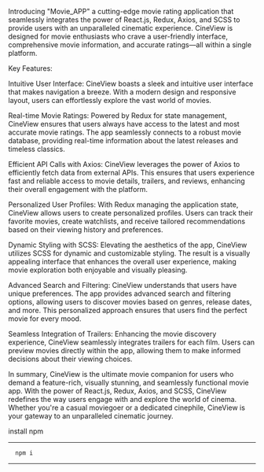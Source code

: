 Introducing "Movie_APP" a cutting-edge movie rating application that seamlessly integrates the power of React.js, Redux, Axios, and SCSS to provide users with an unparalleled cinematic experience. CineView is designed for movie enthusiasts who crave a user-friendly interface, comprehensive movie information, and accurate ratings—all within a single platform.

Key Features:

Intuitive User Interface: CineView boasts a sleek and intuitive user interface that makes navigation a breeze. With a modern design and responsive layout, users can effortlessly explore the vast world of movies.

Real-time Movie Ratings: Powered by Redux for state management, CineView ensures that users always have access to the latest and most accurate movie ratings. The app seamlessly connects to a robust movie database, providing real-time information about the latest releases and timeless classics.

Efficient API Calls with Axios: CineView leverages the power of Axios to efficiently fetch data from external APIs. This ensures that users experience fast and reliable access to movie details, trailers, and reviews, enhancing their overall engagement with the platform.

Personalized User Profiles: With Redux managing the application state, CineView allows users to create personalized profiles. Users can track their favorite movies, create watchlists, and receive tailored recommendations based on their viewing history and preferences.

Dynamic Styling with SCSS: Elevating the aesthetics of the app, CineView utilizes SCSS for dynamic and customizable styling. The result is a visually appealing interface that enhances the overall user experience, making movie exploration both enjoyable and visually pleasing.

Advanced Search and Filtering: CineView understands that users have unique preferences. The app provides advanced search and filtering options, allowing users to discover movies based on genres, release dates, and more. This personalized approach ensures that users find the perfect movie for every mood.

Seamless Integration of Trailers: Enhancing the movie discovery experience, CineView seamlessly integrates trailers for each film. Users can preview movies directly within the app, allowing them to make informed decisions about their viewing choices.

In summary, CineView is the ultimate movie companion for users who demand a feature-rich, visually stunning, and seamlessly functional movie app. With the power of React.js, Redux, Axios, and SCSS, CineView redefines the way users engage with and explore the world of cinema. Whether you're a casual moviegoer or a dedicated cinephile, CineView is your gateway to an unparalleled cinematic journey.


install npm 
****
      npm i
****
